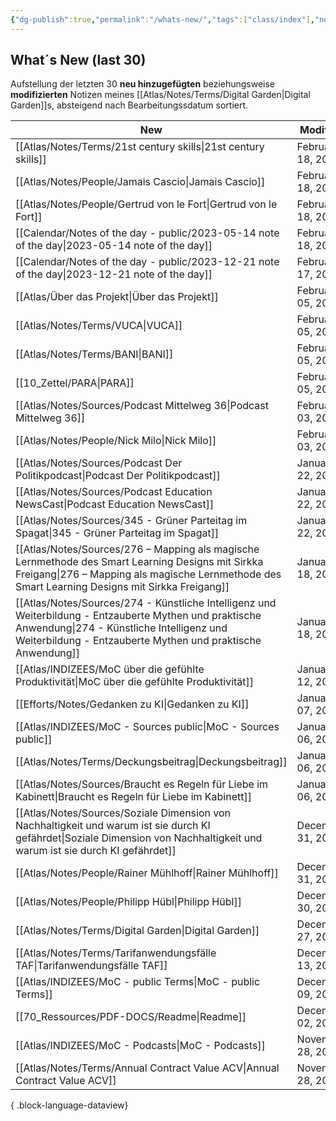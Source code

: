 ```yaml
---
{"dg-publish":true,"permalink":"/whats-new/","tags":["class/index"],"noteIcon":""}
---
```


## What´s New (last 30)
Aufstellung der letzten 30 **neu hinzugefügten** beziehungsweise **modifizierten** Notizen meines [[Atlas/Notes/Terms/Digital Garden\|Digital Garden]]s, absteigend nach Bearbeitungssdatum sortiert. 



| New                                                                                                                                                                                                                   | Modified          | Ort                                |
| --------------------------------------------------------------------------------------------------------------------------------------------------------------------------------------------------------------------- | ----------------- | ---------------------------------- |
| [[Atlas/Notes/Terms/21st century skills\|21st century skills]]                                                                                                                                                     | February 18, 2024 | Atlas/Notes/Terms                  |
| [[Atlas/Notes/People/Jamais Cascio\|Jamais Cascio]]                                                                                                                                                                | February 18, 2024 | Atlas/Notes/People                 |
| [[Atlas/Notes/People/Gertrud von le Fort\|Gertrud von le Fort]]                                                                                                                                                    | February 18, 2024 | Atlas/Notes/People                 |
| [[Calendar/Notes of the day - public/2023-05-14 note of the day\|2023-05-14 note of the day]]                                                                                                                      | February 18, 2024 | Calendar/Notes of the day - public |
| [[Calendar/Notes of the day - public/2023-12-21 note of the day\|2023-12-21 note of the day]]                                                                                                                      | February 17, 2024 | Calendar/Notes of the day - public |
| [[Atlas/Über das Projekt\|Über das Projekt]]                                                                                                                                                                       | February 05, 2024 | Atlas                              |
| [[Atlas/Notes/Terms/VUCA\|VUCA]]                                                                                                                                                                                   | February 05, 2024 | Atlas/Notes/Terms                  |
| [[Atlas/Notes/Terms/BANI\|BANI]]                                                                                                                                                                                   | February 05, 2024 | Atlas/Notes/Terms                  |
| [[10_Zettel/PARA\|PARA]]                                                                                                                                                                                           | February 05, 2024 | 10_Zettel                          |
| [[Atlas/Notes/Sources/Podcast Mittelweg 36\|Podcast Mittelweg 36]]                                                                                                                                                 | February 03, 2024 | Atlas/Notes/Sources                |
| [[Atlas/Notes/People/Nick Milo\|Nick Milo]]                                                                                                                                                                        | February 03, 2024 | Atlas/Notes/People                 |
| [[Atlas/Notes/Sources/Podcast Der Politikpodcast\|Podcast Der Politikpodcast]]                                                                                                                                     | January 22, 2024  | Atlas/Notes/Sources                |
| [[Atlas/Notes/Sources/Podcast Education NewsCast\|Podcast Education NewsCast]]                                                                                                                                     | January 22, 2024  | Atlas/Notes/Sources                |
| [[Atlas/Notes/Sources/345 - Grüner Parteitag im Spagat\|345 - Grüner Parteitag im Spagat]]                                                                                                                         | January 22, 2024  | Atlas/Notes/Sources                |
| [[Atlas/Notes/Sources/276 – Mapping als magische Lernmethode des Smart Learning Designs mit Sirkka Freigang\|276 – Mapping als magische Lernmethode des Smart Learning Designs mit Sirkka Freigang]]               | January 18, 2024  | Atlas/Notes/Sources                |
| [[Atlas/Notes/Sources/274 - Künstliche Intelligenz und Weiterbildung - Entzauberte Mythen und praktische Anwendung\|274 - Künstliche Intelligenz und Weiterbildung - Entzauberte Mythen und praktische Anwendung]] | January 18, 2024  | Atlas/Notes/Sources                |
| [[Atlas/INDIZEES/MoC über die gefühlte Produktivität\|MoC über die gefühlte Produktivität]]                                                                                                                        | January 12, 2024  | Atlas/INDIZEES                     |
| [[Efforts/Notes/Gedanken zu KI\|Gedanken zu KI]]                                                                                                                                                                   | January 07, 2024  | Efforts/Notes                      |
| [[Atlas/INDIZEES/MoC - Sources public\|MoC - Sources public]]                                                                                                                                                      | January 06, 2024  | Atlas/INDIZEES                     |
| [[Atlas/Notes/Terms/Deckungsbeitrag\|Deckungsbeitrag]]                                                                                                                                                             | January 06, 2024  | Atlas/Notes/Terms                  |
| [[Atlas/Notes/Sources/Braucht es Regeln für Liebe im Kabinett\|Braucht es Regeln für Liebe im Kabinett]]                                                                                                           | January 06, 2024  | Atlas/Notes/Sources                |
| [[Atlas/Notes/Sources/Soziale Dimension von Nachhaltigkeit und warum ist sie durch KI gefährdet\|Soziale Dimension von Nachhaltigkeit und warum ist sie durch KI gefährdet]]                                       | December 31, 2023 | Atlas/Notes/Sources                |
| [[Atlas/Notes/People/Rainer Mühlhoff\|Rainer Mühlhoff]]                                                                                                                                                            | December 31, 2023 | Atlas/Notes/People                 |
| [[Atlas/Notes/People/Philipp Hübl\|Philipp Hübl]]                                                                                                                                                                  | December 30, 2023 | Atlas/Notes/People                 |
| [[Atlas/Notes/Terms/Digital Garden\|Digital Garden]]                                                                                                                                                               | December 27, 2023 | Atlas/Notes/Terms                  |
| [[Atlas/Notes/Terms/Tarifanwendungsfälle TAF\|Tarifanwendungsfälle TAF]]                                                                                                                                           | December 13, 2023 | Atlas/Notes/Terms                  |
| [[Atlas/INDIZEES/MoC - public Terms\|MoC - public Terms]]                                                                                                                                                          | December 09, 2023 | Atlas/INDIZEES                     |
| [[70_Ressources/PDF-DOCS/Readme\|Readme]]                                                                                                                                                                          | December 02, 2023 | 70_Ressources/PDF-DOCS             |
| [[Atlas/INDIZEES/MoC - Podcasts\|MoC - Podcasts]]                                                                                                                                                                  | November 28, 2023 | Atlas/INDIZEES                     |
| [[Atlas/Notes/Terms/Annual Contract Value ACV\|Annual Contract Value ACV]]                                                                                                                                         | November 28, 2023 | Atlas/Notes/Terms                  |

{ .block-language-dataview}


